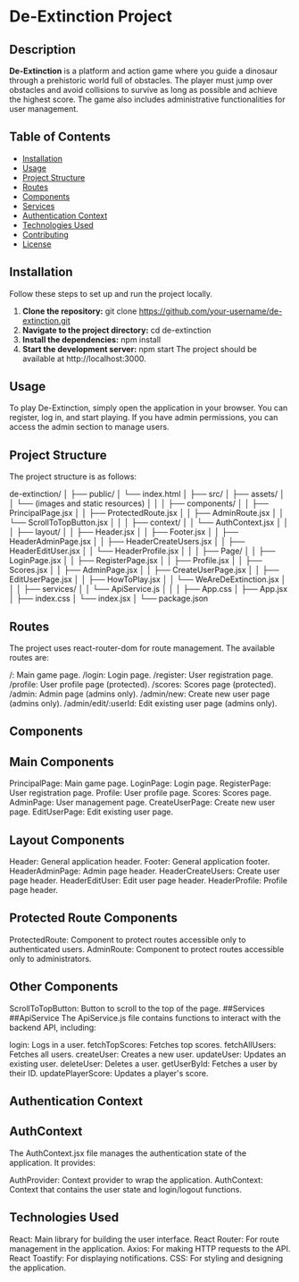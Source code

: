 # De-Extinction Project

## Description
**De-Extinction** is a platform and action game where you guide a dinosaur through a prehistoric world full of obstacles. The player must jump over obstacles and avoid collisions to survive as long as possible and achieve the highest score. The game also includes administrative functionalities for user management.

## Table of Contents
- [Installation](#installation)
- [Usage](#usage)
- [Project Structure](#project-structure)
- [Routes](#routes)
- [Components](#components)
- [Services](#services)
- [Authentication Context](#authentication-context)
- [Technologies Used](#technologies-used)
- [Contributing](#contributing)
- [License](#license)

## Installation
Follow these steps to set up and run the project locally.

1. **Clone the repository:**
   git clone https://github.com/your-username/de-extinction.git
2. **Navigate to the project directory:**
   cd de-extinction
3. **Install the dependencies:**
   npm install
4. **Start the development server:**
   npm start
The project should be available at http://localhost:3000.

## Usage
To play De-Extinction, simply open the application in your browser. You can register, log in, and start playing. If you have admin permissions, you can access the admin section to manage users.

## Project Structure
The project structure is as follows:

de-extinction/
│
├── public/
│   └── index.html
│
├── src/
│   ├── assets/
│   │   └── (images and static resources)
│   │
│   ├── components/
│   │   ├── PrincipalPage.jsx
│   │   ├── ProtectedRoute.jsx
│   │   ├── AdminRoute.jsx
│   │   └── ScrollToTopButton.jsx
│   │
│   ├── context/
│   │   └── AuthContext.jsx
│   │
│   ├── layout/
│   │   ├── Header.jsx
│   │   ├── Footer.jsx
│   │   ├── HeaderAdminPage.jsx
│   │   ├── HeaderCreateUsers.jsx
│   │   ├── HeaderEditUser.jsx
│   │   └── HeaderProfile.jsx
│   │
│   ├── Page/
│   │   ├── LoginPage.jsx
│   │   ├── RegisterPage.jsx
│   │   ├── Profile.jsx
│   │   ├── Scores.jsx
│   │   ├── AdminPage.jsx
│   │   ├── CreateUserPage.jsx
│   │   ├── EditUserPage.jsx
│   │   ├── HowToPlay.jsx
│   │   └── WeAreDeExtinction.jsx
│   │
│   ├── services/
│   │   └── ApiService.js
│   │
│   ├── App.css
│   ├── App.jsx
│   ├── index.css
│   └── index.jsx
│
└── package.json
## Routes
The project uses react-router-dom for route management. The available routes are:

/: Main game page.
/login: Login page.
/register: User registration page.
/profile: User profile page (protected).
/scores: Scores page (protected).
/admin: Admin page (admins only).
/admin/new: Create new user page (admins only).
/admin/edit/:userId: Edit existing user page (admins only).
## Components
## Main Components
PrincipalPage: Main game page.
LoginPage: Login page.
RegisterPage: User registration page.
Profile: User profile page.
Scores: Scores page.
AdminPage: User management page.
CreateUserPage: Create new user page.
EditUserPage: Edit existing user page.
## Layout Components
Header: General application header.
Footer: General application footer.
HeaderAdminPage: Admin page header.
HeaderCreateUsers: Create user page header.
HeaderEditUser: Edit user page header.
HeaderProfile: Profile page header.
## Protected Route Components
ProtectedRoute: Component to protect routes accessible only to authenticated users.
AdminRoute: Component to protect routes accessible only to administrators.
## Other Components
ScrollToTopButton: Button to scroll to the top of the page.
##Services
##ApiService
The ApiService.js file contains functions to interact with the backend API, including:

login: Logs in a user.
fetchTopScores: Fetches top scores.
fetchAllUsers: Fetches all users.
createUser: Creates a new user.
updateUser: Updates an existing user.
deleteUser: Deletes a user.
getUserById: Fetches a user by their ID.
updatePlayerScore: Updates a player's score.
## Authentication Context
## AuthContext
The AuthContext.jsx file manages the authentication state of the application. It provides:

AuthProvider: Context provider to wrap the application.
AuthContext: Context that contains the user state and login/logout functions.
## Technologies Used
React: Main library for building the user interface.
React Router: For route management in the application.
Axios: For making HTTP requests to the API.
React Toastify: For displaying notifications.
CSS: For styling and designing the application.




